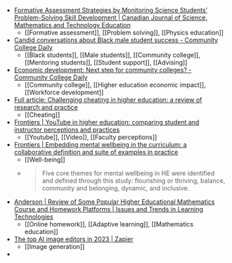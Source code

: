 - [Formative Assessment Strategies by Monitoring Science Students’ Problem-Solving Skill Development | Canadian Journal of Science, Mathematics and Technology Education](https://link.springer.com/article/10.1007/s42330-023-00296-9)
	- [[Formative assessment]], [[Problem solving]], [[Physics education]]
- [Candid conversations about Black male student success - Community College Daily](https://www.ccdaily.com/2024/01/candid-conversations-about-black-male-student-success/)
	- [[Black students]], [[Male students]], [[Community college]], [[Mentoring students]], [[Student support]], [[Advising]]
- [Economic development: Next step for community colleges? - Community College Daily](https://www.ccdaily.com/2024/01/economic-development-next-step-for-community-colleges/)
	- [[Community college]], [[Higher education economic impact]], [[Workforce development]]
- [Full article: Challenging cheating in higher education: a review of research and practice](https://www.tandfonline.com/doi/full/10.1080/02602938.2023.2300104)
	- [[Cheating]]
- [Frontiers | YouTube in higher education: comparing student and instructor perceptions and practices](https://www.frontiersin.org/articles/10.3389/feduc.2023.1330405/full?id_mc=311992592&Business_Goal=%%__AdditionalEmailAttribute1%%&Audience=%%__AdditionalEmailAttribute2%%&Email_Category=%%__AdditionalEmailAttribute3%%&Channel=%%__AdditionalEmailAttribute4%%&BusinessGoal_Audience_EmailCategory_Channel=%%__AdditionalEmailAttribute5%%)
	- [[Youtube]], [[Video]], [[Faculty perceptions]]
- [Frontiers | Embedding mental wellbeing in the curriculum: a collaborative definition and suite of examples in practice](https://www.frontiersin.org/articles/10.3389/feduc.2023.1157614/full?id_mc=311992592&Business_Goal=%%__AdditionalEmailAttribute1%%&Audience=%%__AdditionalEmailAttribute2%%&Email_Category=%%__AdditionalEmailAttribute3%%&Channel=%%__AdditionalEmailAttribute4%%&BusinessGoal_Audience_EmailCategory_Channel=%%__AdditionalEmailAttribute5%%)
	- [[Well-being]]
	- >Five core themes for mental wellbeing in HE were identified and defined through this study: flourishing or thriving, balance, community and belonging, dynamic, and inclusive.
- [Anderson | Review of Some Popular Higher Educational Mathematics Course and Homework Platforms | Issues and Trends in Learning Technologies](https://journals.librarypublishing.arizona.edu/itlt/article/id/5593/)
	- [[Online homework]], [[Adaptive learning]], [[Mathematics education]]
- [The top AI image editors in 2023 | Zapier](https://zapier.com/blog/ai-image-editor/#dall-e-2)
	- [[Image generation]]
-